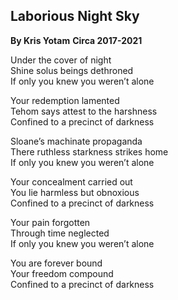 ## Laborious Night Sky
**By Kris Yotam**
**Circa 2017-2021**

Under the cover of night  
Shine solus beings dethroned  
If only you knew you weren’t alone  

Your redemption lamented  
Tehom says attest to the harshness  
Confined to a precinct of darkness  

Sloane’s machinate propaganda  
There ruthless starkness strikes home  
If only you knew you weren’t alone  

Your concealment carried out  
You lie harmless but obnoxious  
Confined to a precinct of darkness  

Your pain forgotten  
Through time neglected  
If only you knew you weren’t alone  

You are forever bound  
Your freedom compound  
Confined to a precinct of darkness  
